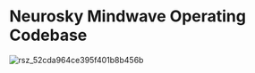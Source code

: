 # Neurosky Mindwave Operating Codebase


![rsz_52cda964ce395f401b8b456b](https://user-images.githubusercontent.com/44304799/137598472-6d0b6a23-f55b-4ef1-a47b-dc3755b97d34.jpg)

